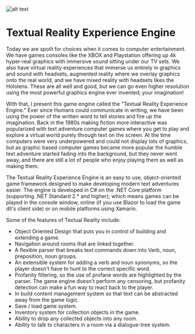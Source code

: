 ![alt text](https://travis-ci.org/stephenhaunts/TextualRealityExperienceEngine.svg?branch=master "Current Build Status")


# Textual Reality Experience Engine

Today we are spoilt for choices when it comes to computer entertainment. We have games consoles like the XBOX and Playstation offering up 4k hyper-real graphics with immersive sound sitting under our TV sets. We also have virtual reality experiences that immerse us entirely in graphics and sound with headsets, augmented reality where we overlay graphics onto the real world, and we have mixed reality with headsets likes the Hololens. These are all well and good, but we can go even higher resolution using the most powerful graphics engine ever invented; your imagination!

With that, I present this game engine called the "Textual Reality Experience Engine." Ever since Humans could communicate in writing, we have been using the power of the written word to tell stories and fire up the imagination. Back in the 1980s making fiction more interactive was popularized with text adventure computer games where you get to play and explore a virtual world purely through text on the screen. At the time computers were very underpowered and could not display lots of graphics, but as graphic based computer games became more popular the humble text adventure started fading into the background, but they never went away, and there are still a lot of people who enjoy playing them as well as making them.

The Textual Reality Experience Engine is an easy to use, object-oriented game framework designed to make developing modern text adventures easier. The engine is developed in C# on the .NET Core platform (supporting .NET Standard 2.* and higher); which means games can be played in the console window, online (if you use Blazor to load the game dll's client side) or on mobile platforms using Xamarin.

Some of the features of Textual Reality include:

- Object Oriented Design that puts you in control of building and extending a game.
- Navigation around rooms that are linked together.
- A flexible parser that breaks text commands down into Verb, noun, preposition, noun groups.
- An extensible system for adding a verb and noun synonyms, so the player doesn't have to hunt to the correct specific word.
- Profanity filtering, so the use of profane words are highlighted by the parser. The game engine doesn't perform any censoring, but profanity detection can make a fun way to react back to the player.
- In build content management system so that text can be abstracted away from the game logic.
- Save / load game system.
- Inventory system for collection objects in the game.
- Ability to drop any collected objects into any room.
- Ability to talk to characters in a room via a dialogue-tree system.